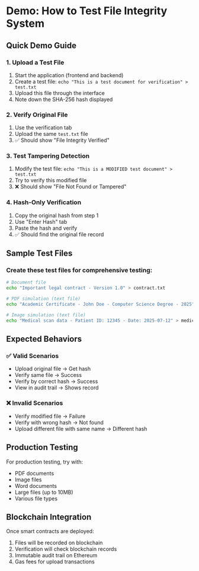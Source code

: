 # Demo: How to Test File Integrity System

## Quick Demo Guide

### 1. Upload a Test File
1. Start the application (frontend and backend)
2. Create a test file: `echo "This is a test document for verification" > test.txt`
3. Upload this file through the interface
4. Note down the SHA-256 hash displayed

### 2. Verify Original File
1. Use the verification tab
2. Upload the same `test.txt` file
3. ✅ Should show "File Integrity Verified"

### 3. Test Tampering Detection
1. Modify the test file: `echo "This is a MODIFIED test document" > test.txt`
2. Try to verify this modified file
3. ❌ Should show "File Not Found or Tampered"

### 4. Hash-Only Verification
1. Copy the original hash from step 1
2. Use "Enter Hash" tab
3. Paste the hash and verify
4. ✅ Should find the original file record

## Sample Test Files

### Create these test files for comprehensive testing:

```bash
# Document file
echo "Important legal contract - Version 1.0" > contract.txt

# PDF simulation (text file)
echo "Academic Certificate - John Doe - Computer Science Degree - 2025" > certificate.txt

# Image simulation (text file)
echo "Medical scan data - Patient ID: 12345 - Date: 2025-07-12" > medical_record.txt
```

## Expected Behaviors

### ✅ Valid Scenarios
- Upload original file → Get hash
- Verify same file → Success
- Verify by correct hash → Success
- View in audit trail → Shows record

### ❌ Invalid Scenarios
- Verify modified file → Failure
- Verify with wrong hash → Not found
- Upload different file with same name → Different hash

## Production Testing

For production testing, try with:
- PDF documents
- Image files
- Word documents
- Large files (up to 10MB)
- Various file types

## Blockchain Integration

Once smart contracts are deployed:
1. Files will be recorded on blockchain
2. Verification will check blockchain records
3. Immutable audit trail on Ethereum
4. Gas fees for upload transactions
